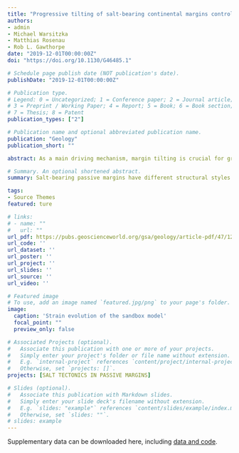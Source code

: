 ```yaml
---
title: "Progressive tilting of salt-bearing continental margins controls thin-skinned deformation"
authors:
- admin
- Michael Warsitzka
- Matthias Rosenau
- Rob L. Gawthorpe
date: "2019-12-01T00:00:00Z"
doi: "https://doi.org/10.1130/G46485.1"

# Schedule page publish date (NOT publication's date).
publishDate: "2019-12-01T00:00:00Z"

# Publication type.
# Legend: 0 = Uncategorized; 1 = Conference paper; 2 = Journal article;
# 3 = Preprint / Working Paper; 4 = Report; 5 = Book; 6 = Book section;
# 7 = Thesis; 8 = Patent
publication_types: ["2"]

# Publication name and optional abbreviated publication name.
publication: "Geology"
publication_short: ""

abstract: As a main driving mechanism, margin tilting is crucial for gravitational thin-skinned salt tectonics. We investigate how instant versus progressive margin tilting influence salt tectonics using an analogue modelling setup where tilting rate can be controlled. Instant tilting results in initially high deformation rates triggering widely distributed upslope extension and downslope contraction. Later, both the extensional and contractional domains migrate upslope as early extensional structures are successively deactivated, while deformation rates decrease exponentially. In contrast, progressive tilting leads to downslope migration of the extensional domain by sequentially formed, long-lived normal faults. Contraction structures initially occur across a wide downslope area, and subsequently become localized on a few, long-lived thrusts. We attribute the distinct differences in structural evolution between the two tilting scenarios to mechanical coupling between the brittle overburden and underlying viscous material controlled by the deformation rate. By demonstrating the spatiotemporal variations of structural style and kinematic evolution associated with instant versus progressive tilting, we suggest that such variation is identifiable in subsurface datasets and therefore can provide a new way to constrain and analyse margin tilting histories.

# Summary. An optional shortened abstract.
summary: Salt-bearing passive margins have different structural styles and kinematic evolution under progressive margin tilting and instant margin tilting,respectively.

tags:
- Source Themes
featured: ture

# links:
# - name: ""
#   url: ""
url_pdf: https://pubs.geoscienceworld.org/gsa/geology/article-pdf/47/12/1122/4870133/1122.pdf
url_code: ''
url_dataset: ''
url_poster: ''
url_project: ''
url_slides: ''
url_source: ''
url_video: ''

# Featured image
# To use, add an image named `featured.jpg/png` to your page's folder. 
image:
  caption: 'Strain evolution of the sandbox model'
  focal_point: ""
  preview_only: false

# Associated Projects (optional).
#   Associate this publication with one or more of your projects.
#   Simply enter your project's folder or file name without extension.
#   E.g. `internal-project` references `content/project/internal-project/index.md`.
#   Otherwise, set `projects: []`.
projects: [SALT TECTONICS IN PASSIVE MARGINS]

# Slides (optional).
#   Associate this publication with Markdown slides.
#   Simply enter your slide deck's filename without extension.
#   E.g. `slides: "example"` references `content/slides/example/index.md`.
#   Otherwise, set `slides: ""`.
# slides: example
---
```


Supplementary data can be downloaded here, including [data and code](https://dataservices.gfz-potsdam.de/panmetaworks/showshort.php?id=escidoc:4268888/).
